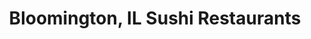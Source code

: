 ---
layout: city
title: Bloomington, IL Sushi Restaurants
permalink: /illinois/bloomington/
stateAbbr: IL
stateName: Illinois
cityName: Bloomington

---